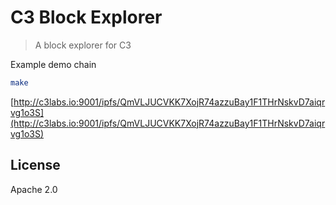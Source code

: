 # C3 Block Explorer

> A block explorer for C3

Example demo chain

```bash
make
```

[http://c3labs.io:9001/ipfs/QmVLJUCVKK7XojR74azzuBay1F1THrNskvD7aiqrvg1o3S](http://c3labs.io:9001/ipfs/QmVLJUCVKK7XojR74azzuBay1F1THrNskvD7aiqrvg1o3S)

## License

Apache 2.0
